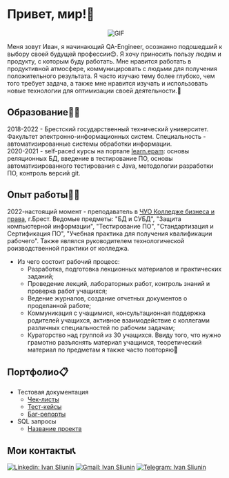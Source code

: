 # Привет, мир!👋

<div align="center">

![GIF](https://giphy.com/gifs/chuber-qa-quality-assurance-3o7WTL4qQCbbLLV2Pm/giphy.gif)
  
</div>
Меня зовут Иван, я начинающий QA-Engineer, осознанно подошедший к выбору своей будущей профессии😊. Я хочу приносить пользу людям и продукту, с которым буду работать. Мне нравится работать в продуктивной атмосфере, коммуницировать с людьми для получения положительного результата. Я часто изучаю тему более глубоко, чем того требует задача, а также мне нравится изучать и использовать новые технологии для оптимизации своей деятельности.🧐

## Образование👨‍🎓
2018-2022 - Брестский государственный технический университет. Факультет электронно-информационных систем. Специальность - автоматизированные системы обработки информации.<br>
2020-2021 - self-paced курсы на портале [learn.epam](https://learn.epam.com): основы реляционных БД, введение в тестирование ПО, основы автоматизированного тестирования с Java, методологии разработки ПО, контроль версий git.

## Опыт работы👨‍🏫
2022-настоящий момент - преподаватель в [ЧУО Колледже бизнеса и права](https://kbp.by/), г.Брест.  Ведомые предметы: "БД и СУБД", "Защита компьютерной информации", "Тестирование ПО", "Стандартизация и Сертификация ПО", "Учебная практика для получения квалификации рабочего". Также являлся руководителем технологической роизводственной практики от колледжа. <br>
- Из чего состоит рабочий процесс:
  - Разработка, подготовка лекционных материалов и практических заданий;
  - Проведение лекций, лабораторных работ, контроль знаний и проверка работ учащихся;
  - Ведение журналов, создание отчетных документов о проделанной работе;
  - Коммуникация с учащимися, консультационная поддержка родителей учащихся, активное взаимодействие с коллегами различных специальностей по рабочим задачам;
  - Кураторство над группой из 30 учащихся.
Ввиду того, что нужно грамотно разъяснять материал учащимся, теоретический материал по предметам я также часто повторяю🙂
## Портфолио📋
- Тестовая документация
  -  [Чек-листы](https://ссылочку_сюда)
  -  [Тест-кейсы](https://ссылочку_сюда)
  -  [Баг-репорты](https://ссылочку_сюда)
- SQL запросы 
  -  [Название проектв](https://ссылочку_сюда)
  

## Мои контакты📞

[![Linkedin: Ivan Sliunin](https://img.shields.io/badge/-LinkedIn-0e76a8?style=flat-square&logo=Linkedin&logoColor=white)](https://www.linkedin.com/in/ivan-sliunin-812875225)
[![Gmail: Ivan Sliunin](https://img.shields.io/badge/-Gmail-e4405f?style=flat-square&logo=Gmail&logoColor=white)](https://vandvizh@gmail.com)
[![Telegram: Ivan Sliunin](https://img.shields.io/badge/-Telegram-0088cc?style=flat-square&logo=Telegram&logoColor=white)](https://t.me/Vandvizz)
